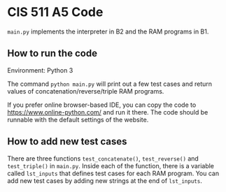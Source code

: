 # CIS 511 A5 Code

`main.py` implements the interpreter in B2 and the RAM programs in B1.

## How to run the code

Environment: Python 3

The command `python main.py` will print out a few test cases and return values of concatenation/reverse/triple RAM programs.

If you prefer online browser-based IDE, you can copy the code to https://www.online-python.com/ and run it there.
The code should be runnable with the default settings of the website.

## How to add new test cases

There are three functions `test_concatenate()`, `test_reverse()` and `test_triple()` in `main.py`.
Inside each of the function, there is a variable called `lst_inputs` that defines test cases for each RAM program.
You can add new test cases by adding new strings at the end of `lst_inputs`.